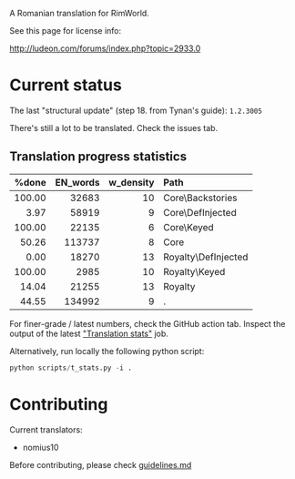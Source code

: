 A Romanian translation for RimWorld.

See this page for license info:

http://ludeon.com/forums/index.php?topic=2933.0

# Current status

The last "structural update" (step 18. from Tynan's guide): `1.2.3005`

There's still a lot to be translated. Check the issues tab.

## Translation progress statistics

|%done|EN_words|w_density|Path|
|-:|-:|-:|:-|
|100.00| 32683|10|Core\Backstories                            |
|  3.97| 58919| 9|Core\DefInjected                            |
|100.00| 22135| 6|Core\Keyed                                  |
| 50.26|113737| 8|Core                                        |
|  0.00| 18270|13|Royalty\DefInjected                         |
|100.00|  2985|10|Royalty\Keyed                               |
| 14.04| 21255|13|Royalty                                     |
| 44.55|134992| 9|.                                           |

For finer-grade / latest numbers, check the GitHub action tab. Inspect the output of the latest ["Translation stats"](https://github.com/Ludeon/RimWorld-Romanian/actions/workflows/translation_stats.yml) job.

Alternatively, run locally the following python script:
```python
python scripts/t_stats.py -i .
```

# Contributing

Current translators:
 - nomius10

Before contributing, please check [guidelines.md](./GUIDELINES.md)